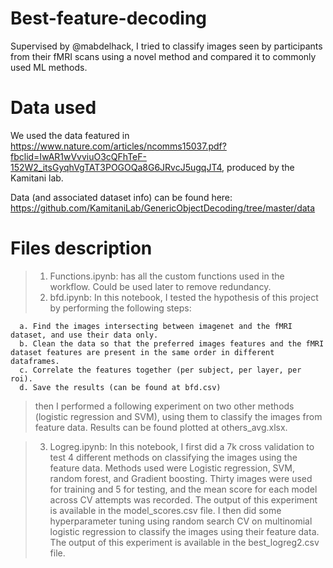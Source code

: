 # Best-feature-decoding
Supervised by @mabdelhack, I tried to classify images seen by participants from their fMRI scans using a novel method and compared it to commonly used ML methods.

# Data used
We used the data featured in https://www.nature.com/articles/ncomms15037.pdf?fbclid=IwAR1wVvviuO3cQFhTeF-152W2_itsGyqhVgTAT3POGOQa8G6JRvcJ5ugqJT4, produced by the Kamitani lab. 

Data (and associated dataset info) can be found here: https://github.com/KamitaniLab/GenericObjectDecoding/tree/master/data

# Files description

> 1. Functions.ipynb: has all the custom functions used in the workflow. Could be used later to remove redundancy.
> 2. bfd.ipynb: 
  In this notebook, I tested the hypothesis of this project by performing the following steps:
  
      a. Find the images intersecting between imagenet and the fMRI dataset, and use their data only.
      b. Clean the data so that the preferred images features and the fMRI dataset features are present in the same order in different dataframes.
      c. Correlate the features together (per subject, per layer, per roi).
      d. Save the results (can be found at bfd.csv)
      
> then I performed a following experiment on two other methods (logistic regression and SVM), using them to classify the images from feature data. Results can be found
 plotted at others_avg.xlsx.
      
> 3. Logreg.ipynb: In this notebook, I first did a 7k cross validation to test 4 different methods on classifying the images using the feature data. Methods used were        Logistic regression, SVM, random forest, and Gradient boosting. Thirty images were used for training and 5 for testing, and the mean score for each model across CV      attempts was recorded. The output of this experiment is available in the model_scores.csv file. I then did some hyperparameter tuning using random search CV on          multinomial logistic regression to classify the images using their feature data. The output of this experiment is available in the best_logreg2.csv file.
